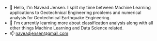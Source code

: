- 👋 Hello, I'm Navead Jensen.  I split my time between Machine Learning applications to Geotechnical Engineering problems and numerical analysis for Geotechnical Earthquake Engineering.
- 👀 I'm currently learning more about classification analysis along with all other things Machine Learning and Data Science related.  
- 📫 naveadjensen@gmail.com

<!---
jensenav/jensenav is a ✨ special ✨ repository because its `README.md` (this file) appears on your GitHub profile.
You can click the Preview link to take a look at your changes.
--->
